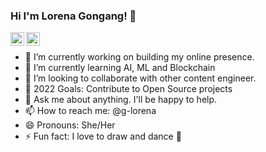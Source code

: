 ### Hi I'm Lorena Gongang! 👋 

[<img align="left" alt="codeSTACKr | Twitter" width="22px" src="https://cdn.jsdelivr.net/npm/simple-icons@v3/icons/twitter.svg" />][twitter]
[<img align="left" alt="codeSTACKr | LinkedIn" width="22px" src="https://cdn.jsdelivr.net/npm/simple-icons@v3/icons/linkedin.svg" />][linkedin]
<br />

- 🔭 I’m currently working on building my online presence. 
- 🌱 I’m currently learning AI, ML and Blockchain
- 👯 I’m looking to collaborate with other content engineer.
- 🥅 2022 Goals: Contribute to Open Source projects
- 💬 Ask me about anything. I'll be happy to help.
- 📫 How to reach me: @g-lorena
- 😄 Pronouns: She/Her
- ⚡ Fun fact: I love to draw and dance 💃 



[twitter]: https://twitter.com/LorenaGongang1
[linkedin]: https://linkedin.com/in/lorena-gongang


